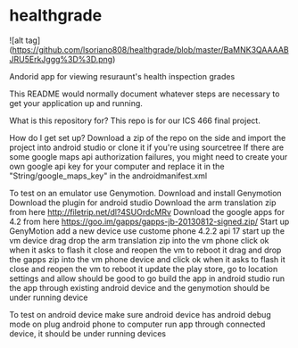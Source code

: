 # healthgrade
![alt tag] (https://github.com/lsoriano808/healthgrade/blob/master/BaMNK3QAAAABJRU5ErkJggg%3D%3D.png)



Andorid app for viewing resuraunt's health inspection grades

This README would normally document whatever steps are necessary to get your application up and running.

What is this repository for? This repo is for our ICS 466 final project.

How do I get set up? Download a zip of the repo on the side and import the project into android studio or clone it if you're using sourcetree If there are some google maps api authorization failures, you might need to create your own google api key for your computer and replace it in the "String/google_maps_key" in the androidmanifest.xml

To test on an emulator use Genymotion. Download and install Genymotion Download the plugin for android studio Download the arm translation zip from here http://filetrip.net/dl?4SUOrdcMRv Download the google apps for 4.2 from here https://goo.im/gapps/gapps-jb-20130812-signed.zip/ Start up GenyMotion add a new device use custome phone 4.2.2 api 17 start up the vm device drag drop the arm translation zip into the vm phone click ok when it asks to flash it close and reopen the vm to reboot it drag and drop the gapps zip into the vm phone device and click ok when it asks to flash it close and reopen the vm to reboot it update the play store, go to location settings and allow should be good to go build the app in android studio run the app through existing android device and the genymotion should be under running device

To test on android device make sure android device has android debug mode on plug android phone to computer run app through connected device, it should be under running devices
